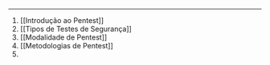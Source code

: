 
---

1. [[Introdução ao Pentest]]
2. [[Tipos de Testes de Segurança]]
3. [[Modalidade de Pentest]]
4. [[Metodologias de Pentest]]
5. 
